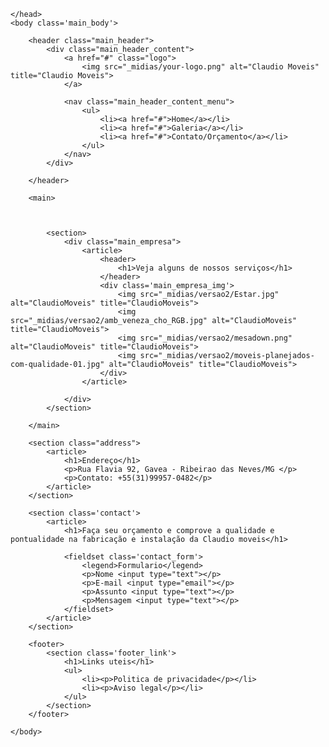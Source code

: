 <!DOCTYPE html>
<html lang="pt-br">
    <head>
        <title> Marcenaria da Familia</title>
        <meta charset="UTF-8">
        <meta name="viewport" content="width=device-width, initial-scale=1.0">
        <link href="https://fonts.googleapis.com/css2?family=Dosis:wght@300;600&display=swap" rel="stylesheet">
        <link href="_cdn/style_claudio.css" rel="stylesheet" type="text/css"/>
        <link href="_cdn/boot_claudio.css" rel="stylesheet" type="text/css"/>

    </head>
    <body class='main_body'>

        <header class="main_header">
            <div class="main_header_content">
                <a href="#" class="logo">
                    <img src="_midias/your-logo.png" alt="Claudio Moveis" title="Claudio Moveis">
                </a>

                <nav class="main_header_content_menu"> 
                    <ul>
                        <li><a href="#">Home</a></li>
                        <li><a href="#">Galeria</a></li>
                        <li><a href="#">Contato/Orçamento</a></li>
                    </ul>
                </nav>
            </div>

        </header>

        <main>



            <section>
                <div class="main_empresa">
                    <article>
                        <header>
                            <h1>Veja alguns de nossos serviços</h1>
                        </header>
                        <div class='main_empresa_img'>
                            <img src="_midias/versao2/Estar.jpg" alt="ClaudioMoveis" title="ClaudioMoveis">
                            <img src="_midias/versao2/amb_veneza_cho_RGB.jpg" alt="ClaudioMoveis" title="ClaudioMoveis">
                            <img src="_midias/versao2/mesadown.png" alt="ClaudioMoveis" title="ClaudioMoveis">
                            <img src="_midias/versao2/moveis-planejados-com-qualidade-01.jpg" alt="ClaudioMoveis" title="ClaudioMoveis">
                        </div>
                    </article>

                </div>
            </section>

        </main>

        <section class="address">
            <article>
                <h1>Endereço</h1>
                <p>Rua Flavia 92, Gavea - Ribeirao das Neves/MG </p>
                <p>Contato: +55(31)99957-0482</p>
            </article>
        </section>

        <section class='contact'>
            <article>
                <h1>Faça seu orçamento e comprove a qualidade e pontualidade na fabricação e instalação da Claudio moveis</h1>

                <fieldset class='contact_form'>
                    <legend>Formulario</legend>
                    <p>Nome <input type="text"></p>
                    <p>E-mail <input type="email"></p>
                    <p>Assunto <input type="text"></p>
                    <p>Mensagem <input type="text"></p>
                </fieldset>
            </article>
        </section>

        <footer>
            <section class='footer_link'>
                <h1>Links uteis</h1>
                <ul>
                    <li><p>Politica de privacidade</p></li>
                    <li><p>Aviso legal</p></li>
                </ul>
            </section>
        </footer>

    </body>
</html>

